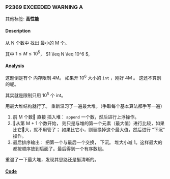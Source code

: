 ### P2369 EXCEEDED WARNING A

其他标签: **高性能**


#### Description

从 N 个数中 找出 最小的 M 个。

其中 $1 \leq M \leq 10^5$， $1 \leq N \leq 10^6 $,

#### Analysis

这题倒是有个 内存限制 4M。 如果开 $10^6$ 大小的 `int` ，刚好 4M 。 这还不算别的呢。

其实就是限制只用 $10^5$ 个 int。

用最大堆结构就行了。 重新温习了一遍最大堆。（争取每个基本算法都手写一遍）

1. 前 M 个数 直接 插入堆： `append` 一个数，然后进行上浮操作。
2. 从第 M + 1 个数开始， 则只是与堆的第一个元素（最大值）进行比较，如果比它大，就不用管了； 如果比它小，则替换掉这个最大值，然后进行 “下沉” 操作。
3. 最后排序输出： 把第一个与最后一个交换， 下沉。 堆大小减 1。这样最大的都按顺序放到后面了。最后得到一个有序数组。

重温了一下最大堆，发现其思路还是挺清晰的。


#### [Code](../cpp/p2369.cpp)
